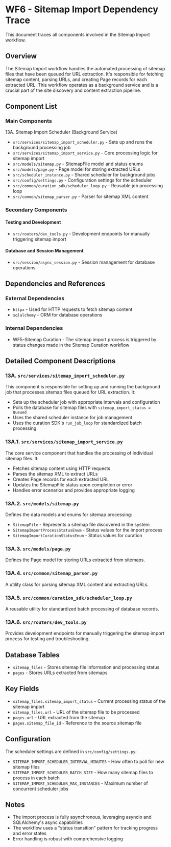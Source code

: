 # WF6 - Sitemap Import Dependency Trace

This document traces all components involved in the Sitemap Import workflow.

## Overview

The Sitemap Import workflow handles the automated processing of sitemap files that have been queued for URL extraction. It's responsible for fetching sitemap content, parsing URLs, and creating Page records for each extracted URL. This workflow operates as a background service and is a crucial part of the site discovery and content extraction pipeline.

## Component List

### Main Components

13A. Sitemap Import Scheduler (Background Service)
- `src/services/sitemap_import_scheduler.py` - Sets up and runs the background processing job
- `src/services/sitemap_import_service.py` - Core processing logic for sitemap import
- `src/models/sitemap.py` - SitemapFile model and status enums
- `src/models/page.py` - Page model for storing extracted URLs
- `src/scheduler_instance.py` - Shared scheduler for background jobs
- `src/config/settings.py` - Configuration settings for the scheduler
- `src/common/curation_sdk/scheduler_loop.py` - Reusable job processing loop
- `src/common/sitemap_parser.py` - Parser for sitemap XML content

### Secondary Components

#### Testing and Development
- `src/routers/dev_tools.py` - Development endpoints for manually triggering sitemap import

#### Database and Session Management
- `src/session/async_session.py` - Session management for database operations

## Dependencies and References

### External Dependencies
- `httpx` - Used for HTTP requests to fetch sitemap content
- `sqlalchemy` - ORM for database operations

### Internal Dependencies
- WF5-Sitemap Curation - The sitemap import process is triggered by status changes made in the Sitemap Curation workflow

## Detailed Component Descriptions

### 13A. `src/services/sitemap_import_scheduler.py`

This component is responsible for setting up and running the background job that processes sitemap files queued for URL extraction. It:
- Sets up the scheduler job with appropriate intervals and configuration
- Polls the database for sitemap files with `sitemap_import_status = Queued`
- Uses the shared scheduler instance for job management
- Uses the curation SDK's `run_job_loop` for standardized batch processing

### 13A.1. `src/services/sitemap_import_service.py`

The core service component that handles the processing of individual sitemap files. It:
- Fetches sitemap content using HTTP requests
- Parses the sitemap XML to extract URLs
- Creates Page records for each extracted URL
- Updates the SitemapFile status upon completion or error
- Handles error scenarios and provides appropriate logging

### 13A.2. `src/models/sitemap.py`

Defines the data models and enums for sitemap processing:
- `SitemapFile` - Represents a sitemap file discovered in the system
- `SitemapImportProcessStatusEnum` - Status values for the import process
- `SitemapImportCurationStatusEnum` - Status values for curation

### 13A.3. `src/models/page.py`

Defines the Page model for storing URLs extracted from sitemaps.

### 13A.4. `src/common/sitemap_parser.py`

A utility class for parsing sitemap XML content and extracting URLs.

### 13A.5. `src/common/curation_sdk/scheduler_loop.py`

A reusable utility for standardized batch processing of database records.

### 13A.6. `src/routers/dev_tools.py`

Provides development endpoints for manually triggering the sitemap import process for testing and troubleshooting.

## Database Tables
- `sitemap_files` - Stores sitemap file information and processing status
- `pages` - Stores URLs extracted from sitemaps

## Key Fields
- `sitemap_files.sitemap_import_status` - Current processing status of the sitemap import
- `sitemap_files.url` - URL of the sitemap file to be processed
- `pages.url` - URL extracted from the sitemap
- `pages.sitemap_file_id` - Reference to the source sitemap file

## Configuration
The scheduler settings are defined in `src/config/settings.py`:
- `SITEMAP_IMPORT_SCHEDULER_INTERVAL_MINUTES` - How often to poll for new sitemap files
- `SITEMAP_IMPORT_SCHEDULER_BATCH_SIZE` - How many sitemap files to process in each batch
- `SITEMAP_IMPORT_SCHEDULER_MAX_INSTANCES` - Maximum number of concurrent scheduler jobs

## Notes
- The import process is fully asynchronous, leveraging asyncio and SQLAlchemy's async capabilities
- The workflow uses a "status transition" pattern for tracking progress and error states
- Error handling is robust with comprehensive logging
